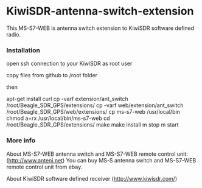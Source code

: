 # KiwiSDR-antenna-switch-extension

This MS-S7-WEB is antenna switch extension to KiwiSDR software defined radio.

### Installation

open ssh connection to your KiwiSDR as root user

copy files from github to /root folder

then

apt-get install curl
cp -varf extension/ant_switch /root/Beagle_SDR_GPS/extensions/
cp -varf web/extension/ant_switch /root/Beagle_SDR_GPS/web/extensions/
cp ms-s7-web /usr/local/bin
chmod a+rx /usr/local/bin/ms-s7-web
cd /root/Beagle_SDR_GPS/extensions/
make
make install
m stop
m start

### More info

About MS-S7-WEB antenna switch and MS-S7-WEB remote control unit:
(http://www.anteni.net)
You can buy MS-S antenna switch and MS-S7-WEB remote control unit from  ebay.

About KiwiSDR software defined receiver
(http://www.kiwisdr.com/)
